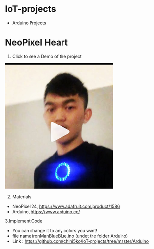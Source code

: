 # IoT-projects
* Arduino Projects

# NeoPixel Heart 
1. Click to see a Demo of the project 
<a href="https://www.instagram.com/p/BPEBD7kjALU/?taken-by=chinisko" target= "_blank">
<img src="https://github.com/chini5ko/IoT-projects/blob/master/playRing.png" width="350"/>
</a>

2. Materials
* NeoPixel 24, https://www.adafruit.com/product/1586
* Arduino, https://www.arduino.cc/

3.Implement Code
* You can change it to any colors you want!
* file name ironManBlueBlue.ino (undet the folder Arduino) 
* Link : https://github.com/chini5ko/IoT-projects/tree/master/Arduino

